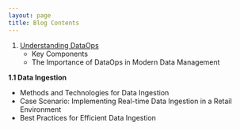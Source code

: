```yaml
---
layout: page
title: Blog Contents
---
```

1. [Understanding DataOps](https://sagars19.github.io/UDO_post_v1.html)
   - Key Components
   - The Importance of DataOps in Modern Data Management

**1.1 Data Ingestion**
   - Methods and Technologies for Data Ingestion
   - Case Scenario: Implementing Real-time Data Ingestion in a Retail Environment
   - Best Practices for Efficient Data Ingestion

     


